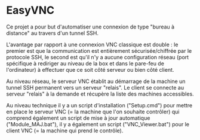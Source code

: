 # EasyVNC

Ce projet a pour but d'automatiser une connexion de type "bureau à distance" au travers d'un tunnel SSH.

L'avantage par rapport à une connexion VNC classique est double : le premier est que la communication est entièrement sécurisée/chiffrée par le protocole SSH, le second est qu'il n'y a aucune configuration réseau (port spécifique à rediriger au niveau de la box et dans le pare-feu de l'ordinateur) à effectuer que ce soit côté serveur ou bien côté client.

Au niveau réseau, le serveur VNC établit au démarrage de la machine un tunnel SSH permanent vers un serveur "relais". Le client se connecte au serveur "relais" à la demande et récupère la liste des machines accessibles.

Au niveau technique il y a un script d'installation ("Setup.cmd") pour mettre en place le serveur VNC (= la machine que l'on souhaite contrôler) qui comprend également un script de mise à jour automatique ("Module_MAJ.bat"), il y a également un script ("VNC_Viewer.bat") pour le client VNC (= la machine qui prend le contrôle).
